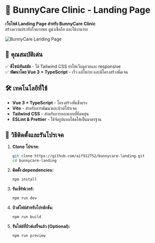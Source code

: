 # 🐰 BunnyCare Clinic - Landing Page  

**เว็บไซต์ Landing Page สำหรับ BunnyCare Clinic**  
สร้างความประทับใจแรกพบ ดูน่าเชื่อถือ และใช้งานง่าย  

![BunnyCare Landing Page](https://your-image-url.com/banner.png)  

## 🎨 คุณสมบัติเด่น  
✅ **ดีไซน์ทันสมัย** - ใช้ Tailwind CSS ทำให้เว็บดูสวยและ responsive  
✅ **พัฒนาโดย Vue 3 + TypeScript** - เร็ว แก้ไขง่าย และมีโครงสร้างชัดเจน  

## 🛠 เทคโนโลยีที่ใช้  
- **Vue 3 + TypeScript** - โครงสร้างที่แข็งแรง  
- **Vite** - สำหรับการพัฒนาและบิวด์โปรเจค  
- **Tailwind CSS** - สำหรับการออกแบบที่ยืดหยุ่น  
- **ESLint & Prettier** - ใช้จัดรูปแบบโค้ดให้เป็นมาตรฐาน  

## 🚀 วิธีติดตั้งและรันโปรเจค  
1. **Clone โปรเจค:**  
   ```sh
   git clone https://github.com/aif912752/bunnycare-landing.git
   cd bunnycare-landing

2. **ติดตั้ง dependencies:**  
   ```sh
   npm install

3. **รันเซิร์ฟเวอร์:**  
   ```sh
   npm run dev

4. **บิวด์ไฟล์สำหรับโปรดักชัน:**  
   ```sh
   npm run build

5. **รันไฟล์ที่บิวด์เสร็จแล้ว (Optional):**  
   ```sh
   npm run preview